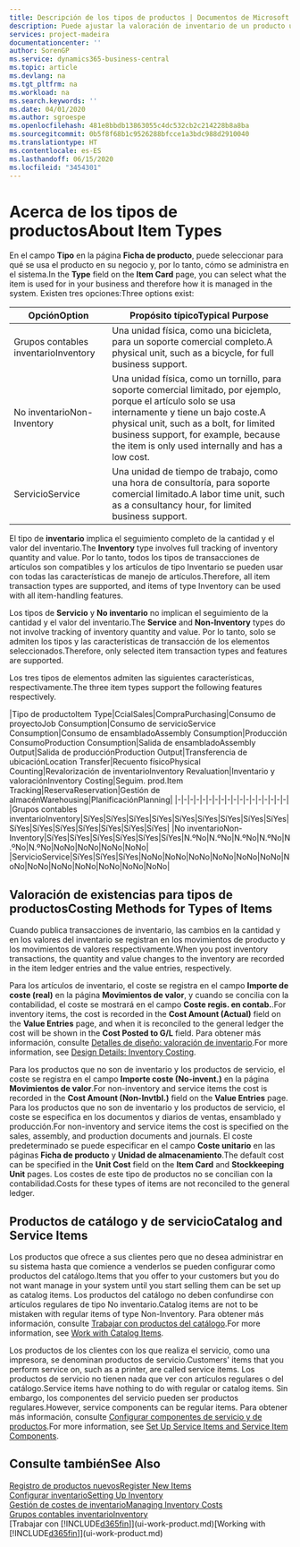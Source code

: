 ```yaml
---
title: Descripción de los tipos de productos | Documentos de Microsoft
description: Puede ajustar la valoración de inventario de un producto utilizando los métodos de costes FIFO o Promedio, por ejemplo, cuando los costes de producto cambien por motivos distintos de las transacciones.
services: project-madeira
documentationcenter: ''
author: SorenGP
ms.service: dynamics365-business-central
ms.topic: article
ms.devlang: na
ms.tgt_pltfrm: na
ms.workload: na
ms.search.keywords: ''
ms.date: 04/01/2020
ms.author: sgroespe
ms.openlocfilehash: 481e8bbdb13863055c4dc532cb2c214228b8a8ba
ms.sourcegitcommit: 0b5f8f68b1c9526288bfcce1a3bdc988d2910040
ms.translationtype: HT
ms.contentlocale: es-ES
ms.lasthandoff: 06/15/2020
ms.locfileid: "3454301"
---
```

# <a name="about-item-types"></a><span data-ttu-id="330fe-103">Acerca de los tipos de productos</span><span class="sxs-lookup"><span data-stu-id="330fe-103">About Item Types</span></span>
<span data-ttu-id="330fe-104">En el campo **Tipo** en la página **Ficha de producto**, puede seleccionar para qué se usa el producto en su negocio y, por lo tanto, cómo se administra en el sistema.</span><span class="sxs-lookup"><span data-stu-id="330fe-104">In the **Type** field on the **Item Card** page, you can select what the item is used for in your business and therefore how it is managed in the system.</span></span> <span data-ttu-id="330fe-105">Existen tres opciones:</span><span class="sxs-lookup"><span data-stu-id="330fe-105">Three options exist:</span></span>

|<span data-ttu-id="330fe-106">Opción</span><span class="sxs-lookup"><span data-stu-id="330fe-106">Option</span></span>|<span data-ttu-id="330fe-107">Propósito típico</span><span class="sxs-lookup"><span data-stu-id="330fe-107">Typical Purpose</span></span>|
|------|-----------|
|<span data-ttu-id="330fe-108">Grupos contables inventario</span><span class="sxs-lookup"><span data-stu-id="330fe-108">Inventory</span></span>|<span data-ttu-id="330fe-109">Una unidad física, como una bicicleta, para un soporte comercial completo.</span><span class="sxs-lookup"><span data-stu-id="330fe-109">A physical unit, such as a bicycle, for full business support.</span></span>|
|<span data-ttu-id="330fe-110">No inventario</span><span class="sxs-lookup"><span data-stu-id="330fe-110">Non-Inventory</span></span>|<span data-ttu-id="330fe-111">Una unidad física, como un tornillo, para soporte comercial limitado, por ejemplo, porque el artículo solo se usa internamente y tiene un bajo coste.</span><span class="sxs-lookup"><span data-stu-id="330fe-111">A physical unit, such as a bolt, for limited business support, for example, because the item is only used internally and has a low cost.</span></span>|
|<span data-ttu-id="330fe-112">Servicio</span><span class="sxs-lookup"><span data-stu-id="330fe-112">Service</span></span>|<span data-ttu-id="330fe-113">Una unidad de tiempo de trabajo, como una hora de consultoría, para soporte comercial limitado.</span><span class="sxs-lookup"><span data-stu-id="330fe-113">A labor time unit, such as a consultancy hour, for limited business support.</span></span>|

<span data-ttu-id="330fe-114">El tipo de **inventario** implica el seguimiento completo de la cantidad y el valor del inventario.</span><span class="sxs-lookup"><span data-stu-id="330fe-114">The **Inventory** type involves full tracking of inventory quantity and value.</span></span> <span data-ttu-id="330fe-115">Por lo tanto, todos los tipos de transacciones de artículos son compatibles y los artículos de tipo Inventario se pueden usar con todas las características de manejo de artículos.</span><span class="sxs-lookup"><span data-stu-id="330fe-115">Therefore, all item transaction types are supported, and items of type Inventory can be used with all item-handling features.</span></span>

<span data-ttu-id="330fe-116">Los tipos de **Servicio** y **No inventario** no implican el seguimiento de la cantidad y el valor del inventario.</span><span class="sxs-lookup"><span data-stu-id="330fe-116">The **Service** and **Non-Inventory** types do not involve tracking of inventory quantity and value.</span></span> <span data-ttu-id="330fe-117">Por lo tanto, solo se admiten los tipos y las características de transacción de los elementos seleccionados.</span><span class="sxs-lookup"><span data-stu-id="330fe-117">Therefore, only selected item transaction types and features are supported.</span></span>

<span data-ttu-id="330fe-118">Los tres tipos de elementos admiten las siguientes características, respectivamente.</span><span class="sxs-lookup"><span data-stu-id="330fe-118">The three item types support the following features respectively.</span></span>

|<span data-ttu-id="330fe-119">Tipo de producto</span><span class="sxs-lookup"><span data-stu-id="330fe-119">Item Type</span></span>|<span data-ttu-id="330fe-120">Ccial</span><span class="sxs-lookup"><span data-stu-id="330fe-120">Sales</span></span>|<span data-ttu-id="330fe-121">Compra</span><span class="sxs-lookup"><span data-stu-id="330fe-121">Purchasing</span></span>|<span data-ttu-id="330fe-122">Consumo de proyecto</span><span class="sxs-lookup"><span data-stu-id="330fe-122">Job Consumption</span></span>|<span data-ttu-id="330fe-123">Consumo de servicio</span><span class="sxs-lookup"><span data-stu-id="330fe-123">Service Consumption</span></span>|<span data-ttu-id="330fe-124">Consumo de ensamblado</span><span class="sxs-lookup"><span data-stu-id="330fe-124">Assembly Consumption</span></span>|<span data-ttu-id="330fe-125">Producción Consumo</span><span class="sxs-lookup"><span data-stu-id="330fe-125">Production Consumption</span></span>|<span data-ttu-id="330fe-126">Salida de ensamblado</span><span class="sxs-lookup"><span data-stu-id="330fe-126">Assembly Output</span></span>|<span data-ttu-id="330fe-127">Salida de producción</span><span class="sxs-lookup"><span data-stu-id="330fe-127">Production Output</span></span>|<span data-ttu-id="330fe-128">Transferencia de ubicación</span><span class="sxs-lookup"><span data-stu-id="330fe-128">Location Transfer</span></span>|<span data-ttu-id="330fe-129">Recuento físico</span><span class="sxs-lookup"><span data-stu-id="330fe-129">Physical Counting</span></span>|<span data-ttu-id="330fe-130">Revalorización de inventario</span><span class="sxs-lookup"><span data-stu-id="330fe-130">Inventory Revaluation</span></span>|<span data-ttu-id="330fe-131">Inventario y valoración</span><span class="sxs-lookup"><span data-stu-id="330fe-131">Inventory Costing</span></span>|<span data-ttu-id="330fe-132">Seguim. prod.</span><span class="sxs-lookup"><span data-stu-id="330fe-132">Item Tracking</span></span>|<span data-ttu-id="330fe-133">Reserva</span><span class="sxs-lookup"><span data-stu-id="330fe-133">Reservation</span></span>|<span data-ttu-id="330fe-134">Gestión de almacén</span><span class="sxs-lookup"><span data-stu-id="330fe-134">Warehousing</span></span>|<span data-ttu-id="330fe-135">Planificación</span><span class="sxs-lookup"><span data-stu-id="330fe-135">Planning</span></span>|
|-|-|-|-|-|-|-|-|-|-|-|-|-|-|-|-|-|-|
|<span data-ttu-id="330fe-136">Grupos contables inventario</span><span class="sxs-lookup"><span data-stu-id="330fe-136">Inventory</span></span>|<span data-ttu-id="330fe-137">Sí</span><span class="sxs-lookup"><span data-stu-id="330fe-137">Yes</span></span>|<span data-ttu-id="330fe-138">Sí</span><span class="sxs-lookup"><span data-stu-id="330fe-138">Yes</span></span>|<span data-ttu-id="330fe-139">Sí</span><span class="sxs-lookup"><span data-stu-id="330fe-139">Yes</span></span>|<span data-ttu-id="330fe-140">Sí</span><span class="sxs-lookup"><span data-stu-id="330fe-140">Yes</span></span>|<span data-ttu-id="330fe-141">Sí</span><span class="sxs-lookup"><span data-stu-id="330fe-141">Yes</span></span>|<span data-ttu-id="330fe-142">Sí</span><span class="sxs-lookup"><span data-stu-id="330fe-142">Yes</span></span>|<span data-ttu-id="330fe-143">Sí</span><span class="sxs-lookup"><span data-stu-id="330fe-143">Yes</span></span>|<span data-ttu-id="330fe-144">Sí</span><span class="sxs-lookup"><span data-stu-id="330fe-144">Yes</span></span>|<span data-ttu-id="330fe-145">Sí</span><span class="sxs-lookup"><span data-stu-id="330fe-145">Yes</span></span>|<span data-ttu-id="330fe-146">Sí</span><span class="sxs-lookup"><span data-stu-id="330fe-146">Yes</span></span>|<span data-ttu-id="330fe-147">Sí</span><span class="sxs-lookup"><span data-stu-id="330fe-147">Yes</span></span>|<span data-ttu-id="330fe-148">Sí</span><span class="sxs-lookup"><span data-stu-id="330fe-148">Yes</span></span>|<span data-ttu-id="330fe-149">Sí</span><span class="sxs-lookup"><span data-stu-id="330fe-149">Yes</span></span>|<span data-ttu-id="330fe-150">Sí</span><span class="sxs-lookup"><span data-stu-id="330fe-150">Yes</span></span>|<span data-ttu-id="330fe-151">Sí</span><span class="sxs-lookup"><span data-stu-id="330fe-151">Yes</span></span>|<span data-ttu-id="330fe-152">Sí</span><span class="sxs-lookup"><span data-stu-id="330fe-152">Yes</span></span>|
|<span data-ttu-id="330fe-153">No inventario</span><span class="sxs-lookup"><span data-stu-id="330fe-153">Non-Inventory</span></span>|<span data-ttu-id="330fe-154">Sí</span><span class="sxs-lookup"><span data-stu-id="330fe-154">Yes</span></span>|<span data-ttu-id="330fe-155">Sí</span><span class="sxs-lookup"><span data-stu-id="330fe-155">Yes</span></span>|<span data-ttu-id="330fe-156">Sí</span><span class="sxs-lookup"><span data-stu-id="330fe-156">Yes</span></span>|<span data-ttu-id="330fe-157">Sí</span><span class="sxs-lookup"><span data-stu-id="330fe-157">Yes</span></span>|<span data-ttu-id="330fe-158">Sí</span><span class="sxs-lookup"><span data-stu-id="330fe-158">Yes</span></span>|<span data-ttu-id="330fe-159">Sí</span><span class="sxs-lookup"><span data-stu-id="330fe-159">Yes</span></span>|<span data-ttu-id="330fe-160">N.º</span><span class="sxs-lookup"><span data-stu-id="330fe-160">No</span></span>|<span data-ttu-id="330fe-161">N.º</span><span class="sxs-lookup"><span data-stu-id="330fe-161">No</span></span>|<span data-ttu-id="330fe-162">N.º</span><span class="sxs-lookup"><span data-stu-id="330fe-162">No</span></span>|<span data-ttu-id="330fe-163">N.º</span><span class="sxs-lookup"><span data-stu-id="330fe-163">No</span></span>|<span data-ttu-id="330fe-164">N.º</span><span class="sxs-lookup"><span data-stu-id="330fe-164">No</span></span>|<span data-ttu-id="330fe-165">N.º</span><span class="sxs-lookup"><span data-stu-id="330fe-165">No</span></span>|<span data-ttu-id="330fe-166">No</span><span class="sxs-lookup"><span data-stu-id="330fe-166">No</span></span>|<span data-ttu-id="330fe-167">No</span><span class="sxs-lookup"><span data-stu-id="330fe-167">No</span></span>|<span data-ttu-id="330fe-168">No</span><span class="sxs-lookup"><span data-stu-id="330fe-168">No</span></span>|<span data-ttu-id="330fe-169">No</span><span class="sxs-lookup"><span data-stu-id="330fe-169">No</span></span>|
|<span data-ttu-id="330fe-170">Servicio</span><span class="sxs-lookup"><span data-stu-id="330fe-170">Service</span></span>|<span data-ttu-id="330fe-171">Sí</span><span class="sxs-lookup"><span data-stu-id="330fe-171">Yes</span></span>|<span data-ttu-id="330fe-172">Sí</span><span class="sxs-lookup"><span data-stu-id="330fe-172">Yes</span></span>|<span data-ttu-id="330fe-173">Sí</span><span class="sxs-lookup"><span data-stu-id="330fe-173">Yes</span></span>|<span data-ttu-id="330fe-174">No</span><span class="sxs-lookup"><span data-stu-id="330fe-174">No</span></span>|<span data-ttu-id="330fe-175">No</span><span class="sxs-lookup"><span data-stu-id="330fe-175">No</span></span>|<span data-ttu-id="330fe-176">No</span><span class="sxs-lookup"><span data-stu-id="330fe-176">No</span></span>|<span data-ttu-id="330fe-177">No</span><span class="sxs-lookup"><span data-stu-id="330fe-177">No</span></span>|<span data-ttu-id="330fe-178">No</span><span class="sxs-lookup"><span data-stu-id="330fe-178">No</span></span>|<span data-ttu-id="330fe-179">No</span><span class="sxs-lookup"><span data-stu-id="330fe-179">No</span></span>|<span data-ttu-id="330fe-180">No</span><span class="sxs-lookup"><span data-stu-id="330fe-180">No</span></span>|<span data-ttu-id="330fe-181">No</span><span class="sxs-lookup"><span data-stu-id="330fe-181">No</span></span>|<span data-ttu-id="330fe-182">No</span><span class="sxs-lookup"><span data-stu-id="330fe-182">No</span></span>|<span data-ttu-id="330fe-183">No</span><span class="sxs-lookup"><span data-stu-id="330fe-183">No</span></span>|<span data-ttu-id="330fe-184">No</span><span class="sxs-lookup"><span data-stu-id="330fe-184">No</span></span>|<span data-ttu-id="330fe-185">No</span><span class="sxs-lookup"><span data-stu-id="330fe-185">No</span></span>|<span data-ttu-id="330fe-186">No</span><span class="sxs-lookup"><span data-stu-id="330fe-186">No</span></span>|

## <a name="costing-methods-for-types-of-items"></a><span data-ttu-id="330fe-187">Valoración de existencias para tipos de productos</span><span class="sxs-lookup"><span data-stu-id="330fe-187">Costing Methods for Types of Items</span></span>
<span data-ttu-id="330fe-188">Cuando publica transacciones de inventario, las cambios en la cantidad y en los valores del inventario se registran en los movimientos de producto y los movimientos de valores respectivamente.</span><span class="sxs-lookup"><span data-stu-id="330fe-188">When you post inventory transactions, the quantity and value changes to the inventory are recorded in the item ledger entries and the value entries, respectively.</span></span> 

<span data-ttu-id="330fe-189">Para los artículos de inventario, el coste se registra en el campo **Importe de coste (real)** en la página **Movimientos de valor**, y cuando se concilia con la contabilidad, el coste se mostrará en el campo **Coste regis. en contab.**.</span><span class="sxs-lookup"><span data-stu-id="330fe-189">For inventory items, the cost is recorded in the **Cost Amount (Actual)** field on the **Value Entries** page, and when it is reconciled to the general ledger the cost will be shown in the **Cost Posted to G/L** field.</span></span> <span data-ttu-id="330fe-190">Para obtener más información, consulte [Detalles de diseño: valoración de inventario](design-details-inventory-costing.md).</span><span class="sxs-lookup"><span data-stu-id="330fe-190">For more information, see [Design Details: Inventory Costing](design-details-inventory-costing.md).</span></span>

<span data-ttu-id="330fe-191">Para los productos que no son de inventario y los productos de servicio, el coste se registra en el campo **Importe coste (No-invent.)** en la página **Movimientos de valor**.</span><span class="sxs-lookup"><span data-stu-id="330fe-191">For non-inventory and service items the cost is recorded in the **Cost Amount (Non-Invtbl.)** field on the **Value Entries** page.</span></span> <span data-ttu-id="330fe-192">Para los productos que no son de inventario y los productos de servicio, el coste se especifica en los documentos y diarios de ventas, ensamblado y producción.</span><span class="sxs-lookup"><span data-stu-id="330fe-192">For non-inventory and service items the cost is specified on the sales, assembly, and production documents and journals.</span></span> <span data-ttu-id="330fe-193">El coste predeterminado se puede especificar en el campo **Coste unitario** en las páginas **Ficha de producto** y **Unidad de almacenamiento**.</span><span class="sxs-lookup"><span data-stu-id="330fe-193">The default cost can be specified in the **Unit Cost** field on the **Item Card** and **Stockkeeping Unit** pages.</span></span> <span data-ttu-id="330fe-194">Los costes de este tipo de productos no se concilian con la contabilidad.</span><span class="sxs-lookup"><span data-stu-id="330fe-194">Costs for these types of items are not reconciled to the general ledger.</span></span> 

## <a name="catalog-and-service-items"></a><span data-ttu-id="330fe-195">Productos de catálogo y de servicio</span><span class="sxs-lookup"><span data-stu-id="330fe-195">Catalog and Service Items</span></span>
<span data-ttu-id="330fe-196">Los productos que ofrece a sus clientes pero que no desea administrar en su sistema hasta que comience a venderlos se pueden configurar como productos del catálogo.</span><span class="sxs-lookup"><span data-stu-id="330fe-196">Items that you offer to your customers but you do not want manage in your system until you start selling them can be set up as catalog items.</span></span> <span data-ttu-id="330fe-197">Los productos del catálogo no deben confundirse con artículos regulares de tipo No inventario.</span><span class="sxs-lookup"><span data-stu-id="330fe-197">Catalog items are not to be mistaken with regular items of type Non-Inventory.</span></span> <span data-ttu-id="330fe-198">Para obtener más información, consulte [Trabajar con productos del catálogo](inventory-how-work-nonstock-items.md).</span><span class="sxs-lookup"><span data-stu-id="330fe-198">For more information, see [Work with Catalog Items](inventory-how-work-nonstock-items.md).</span></span>

<span data-ttu-id="330fe-199">Los productos de los clientes con los que realiza el servicio, como una impresora, se denominan productos de servicio.</span><span class="sxs-lookup"><span data-stu-id="330fe-199">Customers' items that you perform service on, such as a printer, are called service items.</span></span> <span data-ttu-id="330fe-200">Los productos de servicio no tienen nada que ver con artículos regulares o del catálogo.</span><span class="sxs-lookup"><span data-stu-id="330fe-200">Service items have nothing to do with regular or catalog items.</span></span> <span data-ttu-id="330fe-201">Sin embargo, los componentes del servicio pueden ser productos regulares.</span><span class="sxs-lookup"><span data-stu-id="330fe-201">However, service components can be regular items.</span></span> <span data-ttu-id="330fe-202">Para obtener más información, consulte [Configurar componentes de servicio y de productos](service-how-setup-service-items.md).</span><span class="sxs-lookup"><span data-stu-id="330fe-202">For more information, see [Set Up Service Items and Service Item Components](service-how-setup-service-items.md).</span></span>

## <a name="see-also"></a><span data-ttu-id="330fe-203">Consulte también</span><span class="sxs-lookup"><span data-stu-id="330fe-203">See Also</span></span>
[<span data-ttu-id="330fe-204">Registro de productos nuevos</span><span class="sxs-lookup"><span data-stu-id="330fe-204">Register New Items</span></span>](inventory-how-register-new-items.md)  
[<span data-ttu-id="330fe-205">Configurar inventario</span><span class="sxs-lookup"><span data-stu-id="330fe-205">Setting Up Inventory</span></span>](inventory-setup-inventory.md)  
[<span data-ttu-id="330fe-206">Gestión de costes de inventario</span><span class="sxs-lookup"><span data-stu-id="330fe-206">Managing Inventory Costs</span></span>](finance-manage-inventory-costs.md)  
[<span data-ttu-id="330fe-207">Grupos contables inventario</span><span class="sxs-lookup"><span data-stu-id="330fe-207">Inventory</span></span>](inventory-manage-inventory.md)  
<span data-ttu-id="330fe-208">[Trabajar con [!INCLUDE[d365fin](includes/d365fin_md.md)]](ui-work-product.md)</span><span class="sxs-lookup"><span data-stu-id="330fe-208">[Working with [!INCLUDE[d365fin](includes/d365fin_md.md)]](ui-work-product.md)</span></span>

